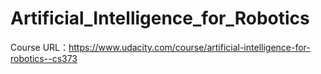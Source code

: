 # Artificial_Intelligence_for_Robotics
Course URL：https://www.udacity.com/course/artificial-intelligence-for-robotics--cs373
